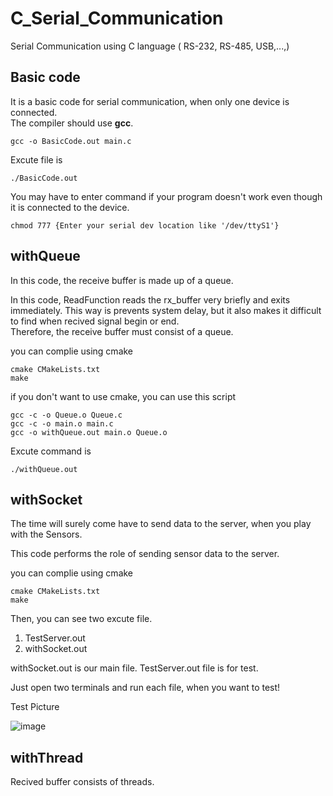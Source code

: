 # C_Serial_Communication


Serial Communication using C language ( RS-232, RS-485, USB,...,)

## Basic code
It is a basic code for serial communication, when only one device is connected.   
The compiler should use **gcc**.
```
gcc -o BasicCode.out main.c
```
Excute file is
```
./BasicCode.out
```

You may have to enter command if your program doesn't work even though it is connected to the device.   
```
chmod 777 {Enter your serial dev location like '/dev/ttyS1'}
```
## withQueue
In this code, the receive buffer is made up of a queue.   

   
In this code, ReadFunction reads the rx_buffer very briefly and exits immediately.
This way is prevents system delay, but it also makes it difficult to find when recived signal begin or end.   
Therefore, the receive buffer must consist of a queue.   
    

you can complie using cmake    

```
cmake CMakeLists.txt
make
```

if you don't want to use cmake,
you can use this script
```
gcc -c -o Queue.o Queue.c
gcc -c -o main.o main.c
gcc -o withQueue.out main.o Queue.o
```

Excute command is
```
./withQueue.out
```

## withSocket

The time will surely come have to send data to the server, when you play with the Sensors.   

This code performs the role of sending sensor data to the server.


you can complie using cmake    

```
cmake CMakeLists.txt
make
```

Then, you can see two excute file.

1.  TestServer.out
2.  withSocket.out

withSocket.out is our main file.
TestServer.out file is for test.

Just open two terminals and run each file, when you want to test!

Test Picture    

![image](https://user-images.githubusercontent.com/39799206/99765605-bf2a7a00-2b42-11eb-8c1c-3c0c4f71b3fd.png)


## withThread

Recived buffer consists of threads.
